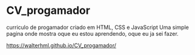 # CV_progamador
curriculo de progamador criado em HTML, CSS e JavaScript
Uma simple pagina onde mostra oque eu estou aprendendo, oque eu ja sei fazer.

https://walterhml.github.io/CV_progamador/
